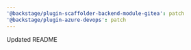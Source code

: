 ```yaml
---
'@backstage/plugin-scaffolder-backend-module-gitea': patch
'@backstage/plugin-azure-devops': patch
---
```


Updated README
